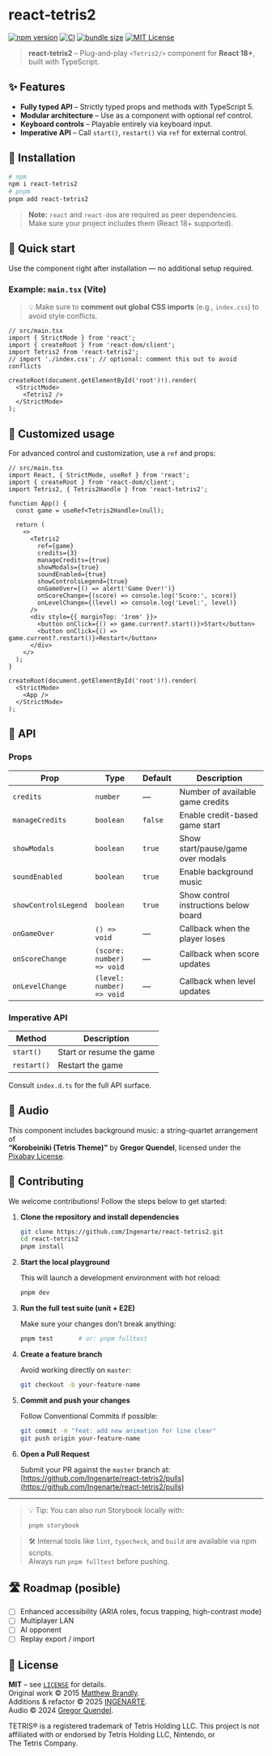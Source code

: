 # react‑tetris2

[![npm version](https://img.shields.io/npm/v/react-tetris2?color=crimson&logo=npm)](https://www.npmjs.com/package/react-tetris2)
[![CI](https://github.com/INGENARTE/react-tetris2/actions/workflows/ci.yml/badge.svg)](https://github.com/INGENARTE/react-tetris2/actions/workflows/ci.yml)
[![bundle size](https://img.shields.io/bundlephobia/minzip/react-tetris2)](https://bundlephobia.com/package/react-tetris2)
[![MIT License](https://img.shields.io/badge/license-MIT-blue.svg)](#license)

> **react‑tetris2** – Plug-and-play `<Tetris2/>` component for **React 18+**, built with TypeScript.

## ✨ Features

- **Fully typed API** – Strictly typed props and methods with TypeScript 5.
- **Modular architecture** – Use as a component with optional ref control.
- **Keyboard controls** – Playable entirely via keyboard input.
- **Imperative API** – Call `start()`, `restart()` via `ref` for external control.

## 🚀 Installation

```bash
# npm
npm i react-tetris2
# pnpm
pnpm add react-tetris2
```

> **Note:** `react` and `react-dom` are required as peer dependencies.  
> Make sure your project includes them (React 18+ supported).

## 🤖 Quick start

Use the component right after installation — no additional setup required.

### Example: `main.tsx` (Vite)

> 💡 Make sure to **comment out global CSS imports** (e.g., `index.css`) to avoid style conflicts.

```tsx
// src/main.tsx
import { StrictMode } from 'react';
import { createRoot } from 'react-dom/client';
import Tetris2 from 'react-tetris2';
// import './index.css'; // optional: comment this out to avoid conflicts

createRoot(document.getElementById('root')!).render(
  <StrictMode>
    <Tetris2 />
  </StrictMode>
);
```

## 🔧 Customized usage

For advanced control and customization, use a `ref` and props:

```tsx
// src/main.tsx
import React, { StrictMode, useRef } from 'react';
import { createRoot } from 'react-dom/client';
import Tetris2, { Tetris2Handle } from 'react-tetris2';

function App() {
  const game = useRef<Tetris2Handle>(null);

  return (
    <>
      <Tetris2
        ref={game}
        credits={3}
        manageCredits={true}
        showModals={true}
        soundEnabled={true}
        showControlsLegend={true}
        onGameOver={() => alert('Game Over!')}
        onScoreChange={(score) => console.log('Score:', score)}
        onLevelChange={(level) => console.log('Level:', level)}
      />
      <div style={{ marginTop: '1rem' }}>
        <button onClick={() => game.current?.start()}>Start</button>
        <button onClick={() => game.current?.restart()}>Restart</button>
      </div>
    </>
  );
}

createRoot(document.getElementById('root')!).render(
  <StrictMode>
    <App />
  </StrictMode>
);
```

## 📝 API

### Props

| Prop                 | Type                      | Default | Description                           |
| -------------------- | ------------------------- | ------- | ------------------------------------- |
| `credits`            | `number`                  | —       | Number of available game credits      |
| `manageCredits`      | `boolean`                 | `false` | Enable credit-based game start        |
| `showModals`         | `boolean`                 | `true`  | Show start/pause/game over modals     |
| `soundEnabled`       | `boolean`                 | `true`  | Enable background music               |
| `showControlsLegend` | `boolean`                 | `true`  | Show control instructions below board |
| `onGameOver`         | `() => void`              | —       | Callback when the player loses        |
| `onScoreChange`      | `(score: number) => void` | —       | Callback when score updates           |
| `onLevelChange`      | `(level: number) => void` | —       | Callback when level updates           |

### Imperative API

| Method      | Description              |
| ----------- | ------------------------ |
| `start()`   | Start or resume the game |
| `restart()` | Restart the game         |

Consult `index.d.ts` for the full API surface.

## 🎵 Audio

This component includes background music: a string-quartet arrangement of  
**“Korobeiniki (Tetris Theme)”** by **Gregor Quendel**, licensed under the [Pixabay License](https://pixabay.com/service/license/).

## 🧪 Contributing

We welcome contributions! Follow the steps below to get started:

1. **Clone the repository and install dependencies**

   ```bash
   git clone https://github.com/Ingenarte/react-tetris2.git
   cd react-tetris2
   pnpm install
   ```

2. **Start the local playground**

   This will launch a development environment with hot reload:

   ```bash
   pnpm dev
   ```

3. **Run the full test suite (unit + E2E)**

   Make sure your changes don't break anything:

   ```bash
   pnpm test       # or: pnpm fulltest
   ```

4. **Create a feature branch**

   Avoid working directly on `master`:

   ```bash
   git checkout -b your-feature-name
   ```

5. **Commit and push your changes**

   Follow Conventional Commits if possible:

   ```bash
   git commit -m "feat: add new animation for line clear"
   git push origin your-feature-name
   ```

6. **Open a Pull Request**

   Submit your PR against the `master` branch at:  
   [https://github.com/Ingenarte/react-tetris2/pulls](https://github.com/Ingenarte/react-tetris2/pulls)

---

> 💡 Tip: You can also run Storybook locally with:
>
> ```bash
> pnpm storybook
> ```

> 🛠️ Internal tools like `lint`, `typecheck`, and `build` are available via npm scripts.  
> Always run `pnpm fulltest` before pushing.

## 🛣️ Roadmap (posible)

- [ ] Enhanced accessibility (ARIA roles, focus trapping, high-contrast mode)
- [ ] Multiplayer LAN
- [ ] AI opponent
- [ ] Replay export / import

## 📜 License

**MIT** – see [`LICENSE`](./LICENSE) for details.  
Original work © 2015 [Matthew Brandly](https://github.com/brandly).  
Additions & refactor © 2025 [INGENARTE](https://github.com/Ingenarte).  
Audio © 2024 [Gregor Quendel](https://pixabay.com/users/gregorquendel-19912121/).

TETRIS® is a registered trademark of Tetris Holding LLC. This project is not affiliated with or endorsed by Tetris Holding LLC, Nintendo, or The Tetris Company.
